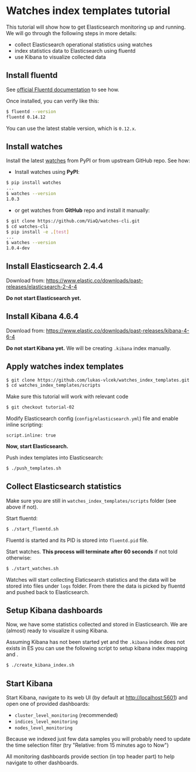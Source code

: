 # Watches index templates tutorial

This tutorial will show how to get Elasticsearch monitoring up and running. We will go through the following steps in more details:

- collect Elasticsearch operational statistics using watches
- index statistics data to Elasticsearch using fluentd
- use Kibana to visualize collected data

## Install fluentd

See [official Fluentd documentation](http://docs.fluentd.org/v0.12/categories/installation) to see how.

Once installed, you can verify like this:

````bash
$ fluentd --version
fluentd 0.14.12
````

You can use the latest stable version, which is `0.12.x`.

## Install watches

Install the latest [watches](https://github.com/ViaQ/watches-cli) from PyPI or from upstream GitHub repo. See how:

- Install watches using **PyPI**:

````bash
$ pip install watches
...
$ watches --version
1.0.3
````
-  or get watches from **GitHub** repo and install it manually:

````bash
$ git clone https://github.com/ViaQ/watches-cli.git
$ cd watches-cli
$ pip install -e .[test]
...
$ watches --version
1.0.4-dev
````

## Install Elasticsearch 2.4.4

Download from:
<https://www.elastic.co/downloads/past-releases/elasticsearch-2-4-4>

**Do not start Elasticsearch yet.**

## Install Kibana 4.6.4

Download from:
<https://www.elastic.co/downloads/past-releases/kibana-4-6-4>

**Do not start Kibana yet.** We will be creating `.kibana` index manually.

## Apply watches index templates

````bash
$ git clone https://github.com/lukas-vlcek/watches_index_templates.git
$ cd watches_index_templates/scripts
````

Make sure this tutorial will work with relevant code

````bash
$ git checkout tutorial-02
````

Modify Elasticsearch config (`config/elasticsearch.yml`) file
and enable inline scripting:

    script.inline: true

**Now, start Elasticsearch.**

Push index templates into Elasticsearch:

````bash
$ ./push_templates.sh
````

## Collect Elasticsearch statistics

Make sure you are still in `watches_index_templates/scripts` folder (see above if not).

Start fluentd:

````bash
$ ./start_fluentd.sh
````
Fluentd is started and its PID is stored into `fluentd.pid` file.

Start watches. **This process will terminate after 60 seconds** if not told otherwise:

````bash
$ ./start_watches.sh
````
Watches will start collecting Elaticsearch statistics and the data will be stored into files under `logs` folder. From there the data is picked by fluentd and pushed back to Elasticsearch.

## Setup Kibana dashboards

Now, we have some statistics collected and stored in Elasticsearch. We are (almost) ready to visualize it using Kibana.

Assuming Kibana has not been started yet and the `.kibana` index does not exists in ES you
can use the following script to setup kibana index mapping and .

````bash
$ ./create_kibana_index.sh
````

## Start Kibana

Start Kibana, navigate to its web UI (by default at <http://localhost:5601>) and open one
of provided dashboards:

- `cluster_level_monitoring` (recommended)
- `indices_level_monitoring`
- `nodes_level_monitoring`

Because we indexed just few data samples you will probably need to update the time selection filter (try "Relative: from 15 minutes ago to Now") 

All monitoring dashboards provide section (in top header part) to help navigate to other dashboards.
